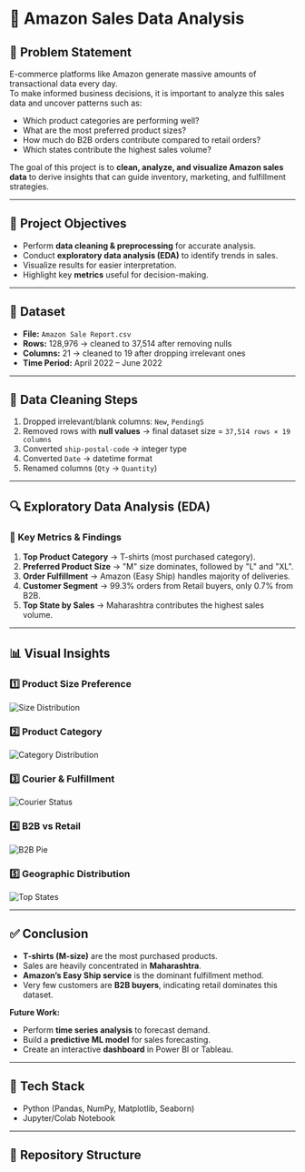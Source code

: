 # 🛒 Amazon Sales Data Analysis

## 📌 Problem Statement
E-commerce platforms like Amazon generate massive amounts of transactional data every day.  
To make informed business decisions, it is important to analyze this sales data and uncover patterns such as:
- Which product categories are performing well?
- What are the most preferred product sizes?
- How much do B2B orders contribute compared to retail orders?
- Which states contribute the highest sales volume?

The goal of this project is to **clean, analyze, and visualize Amazon sales data** to derive insights that can guide inventory, marketing, and fulfillment strategies.

---

## 🎯 Project Objectives
- Perform **data cleaning & preprocessing** for accurate analysis.  
- Conduct **exploratory data analysis (EDA)** to identify trends in sales.  
- Visualize results for easier interpretation.  
- Highlight key **metrics** useful for decision-making.  

---

## 📂 Dataset
- **File:** `Amazon Sale Report.csv`  
- **Rows:** 128,976 → cleaned to 37,514 after removing nulls  
- **Columns:** 21 → cleaned to 19 after dropping irrelevant ones  
- **Time Period:** April 2022 – June 2022  

---

## 🧹 Data Cleaning Steps
1. Dropped irrelevant/blank columns: `New`, `PendingS`  
2. Removed rows with **null values** → final dataset size = `37,514 rows × 19 columns`  
3. Converted `ship-postal-code` → integer type  
4. Converted `Date` → datetime format  
5. Renamed columns (`Qty` → `Quantity`)  

---

## 🔍 Exploratory Data Analysis (EDA)

### 📏 Key Metrics & Findings
1. **Top Product Category** → T-shirts (most purchased category).  
2. **Preferred Product Size** → "M" size dominates, followed by "L" and "XL".  
3. **Order Fulfillment** → Amazon (Easy Ship) handles majority of deliveries.  
4. **Customer Segment** → 99.3% orders from Retail buyers, only 0.7% from B2B.  
5. **Top State by Sales** → Maharashtra contributes the highest sales volume.  

---

## 📊 Visual Insights

### 1️⃣ Product Size Preference
![Size Distribution](images/size_distribution.png)

### 2️⃣ Product Category
![Category Distribution](images/category_distribution.png)

### 3️⃣ Courier & Fulfillment
![Courier Status](images/courier_status.png)

### 4️⃣ B2B vs Retail
![B2B Pie](images/b2b_pie.png)

### 5️⃣ Geographic Distribution
![Top States](images/top_states.png)

---

## ✅ Conclusion
- **T-shirts (M-size)** are the most purchased products.  
- Sales are heavily concentrated in **Maharashtra**.  
- **Amazon’s Easy Ship service** is the dominant fulfillment method.  
- Very few customers are **B2B buyers**, indicating retail dominates this dataset.  

**Future Work:**
- Perform **time series analysis** to forecast demand.  
- Build a **predictive ML model** for sales forecasting.  
- Create an interactive **dashboard** in Power BI or Tableau.  

---

## 🚀 Tech Stack
- Python (Pandas, NumPy, Matplotlib, Seaborn)  
- Jupyter/Colab Notebook  

---

## 📂 Repository Structure
